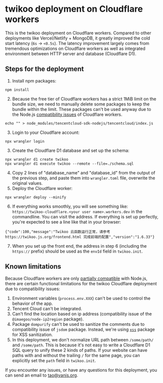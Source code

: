 # twikoo deployment on Cloudflare workers

This is the twikoo deployment on Cloudflare workers. Compared to other deployments like Vercel/Netlify + MongoDB, it greatly improved the cold start latency (`6s` -> `<0.5s`). The latency improvement largely comes from tremendous optimizations on Cloudflare workers as well as integrated environment between HTTP server and database (Cloudflare D1).

## Steps for the deployment

1. Install npm packages:
  ```shell
  npm install
  ```
2. Because the free tier of Cloudflare workers has a strict 1MiB limit on the bundle size, we need to manually delete some packages to keep the bundle within the limit. These packages can't be used anyway due to the Node.js [compatibility issues](#known-limitations) of Cloudflare workers.
  ```shell
  echo "" > node_modules/tencentcloud-sdk-nodejs/tencentcloud/index.js
  ```
3. Login to your Cloudflare account:
  ```shell
  npx wrangler login
  ```
3. Create the Cloudflare D1 database and set up the schema:
  ```shell
  npx wrangler d1 create twikoo
  npx wrangler d1 execute twikoo --remote --file=./schema.sql
  ```
4. Copy 2 lines of "database_name" and "database_id" from the output of the previous step, and paste them into `wrangler.toml` file, overwrite the original values.
5. Deploy the Cloudflare worker:
  ```shell
  npx wrangler deploy --minify
  ```
6. If everything works smoothly, you will see something like: `https://twikoo-cloudflare.<your user name>.workers.dev` in the commandline. You can visit the address. If everything is set up perfectly, you're expected to see a line like that in your browser:
  ```
  {"code":100,"message":"Twikoo 云函数运行正常，请参考 https://twikoo.js.org/frontend.html 完成前端的配置","version":"1.6.33"}
  ```
7. When you set up the front end, the address in step 6 (including the `https://` prefix) should be used as the `envId` field in `twikoo.init`.

## Known limitations

Because Cloudflare workers are only [partially compatible](https://developers.cloudflare.com/workers/runtime-apis/nodejs/) with Node.js, there are certain functional limitations for the twikoo Cloudflare deployment due to compatibility issues:

1. Environment variables (`process.env.XXX`) can't be used to control the behavior of the app.
2. Tencent Cloud can't be integrated.
3. Can't find the location based on ip address (compatibility issue of the `@imaegoo/node-ip2region` package).
4. Package `dompurify` can't be used to sanitize the comments due to compatibility issue of `jsdom` package. Instead, we're using [`xss`](https://www.npmjs.com/package/xss) package for XSS sanitization.
5. In this deployment, we don't normalize URL path between `/some/path/` and `/some/path`. This is because it's not easy to write a Cloudflare D1 SQL query to unify these 2 kinds of paths. If your website can have paths with and without the trailing `/` for the same page, you can explicitly set the `path` field in `twikoo.init`.

If you encounter any issues, or have any questions for this deployment, you can send an email to tao@vanjs.org.
